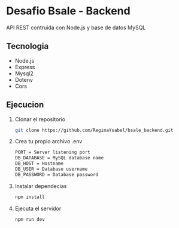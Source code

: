 # Desafio Bsale - Backend
API REST contruida con Node.js y base de datos MySQL

## Tecnologia
* Node.js
* Express
* Mysql2
* Dotenv
* Cors

## Ejecucion
1. Clonar el repositorio

   ```sh
   git clone https://github.com/ReginaYsabel/bsale_backend.git
   ```
   
2. Crea tu propio archivo .env
   ```sh
   PORT = Server listening port
   DB_DATABASE = MySQL database name
   DB_HOST = Hostname
   DB_USER = Database username
   DB_PASSWORD = Database password
   ```
   
3. Instalar dependecias
   ```sh
   npm install
   ```
4. Ejecuta el servidor
   ```sh
   npm run dev
   ```


